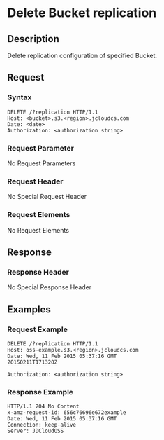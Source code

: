 # Delete Bucket replication

## Description
Delete replication configuration of specified Bucket.

## Request
### Syntax
```
DELETE /?replication HTTP/1.1
Host: <bucket>.s3.<region>.jcloudcs.com 
Date: <date>
Authorization: <authorization string> 
```
### Request Parameter
No Request Parameters
### Request Header
No Special Request Header
### Request Elements
No Request Elements

## Response
### Response Header
No Special Response Header

## Examples
### Request Example
```
DELETE /?replication HTTP/1.1
Host: oss-example.s3.<region>.jcloudcs.com 
Date: Wed, 11 Feb 2015 05:37:16 GMT
20150211T171320Z

Authorization: <authorization string> 
```
### Response Example
```
HTTP/1.1 204 No Content  
x-amz-request-id: 656c76696e672example  
Date: Wed, 11 Feb 2015 05:37:16 GMT
Connection: keep-alive  
Server: JDCloudOSS    
```
